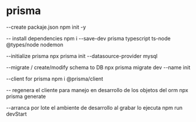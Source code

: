 # prisma

--create packaje.json
npm init -y

-- install dependencies
npm i --save-dev prisma typescript ts-node @types/node nodemon

--initialize prisma
npx prisma init --datasource-provider mysql

--migrate / create/modify schema to DB
npx prisma migrate dev --name init

--client for prisma
npm i @prisma/client


-- regenera el cliente para manejo en desarrollo de los objetos del orm
npx prisma generate

--arranca por lote el ambiente de desarrollo al grabar lo ejecuta
npm run devStart
